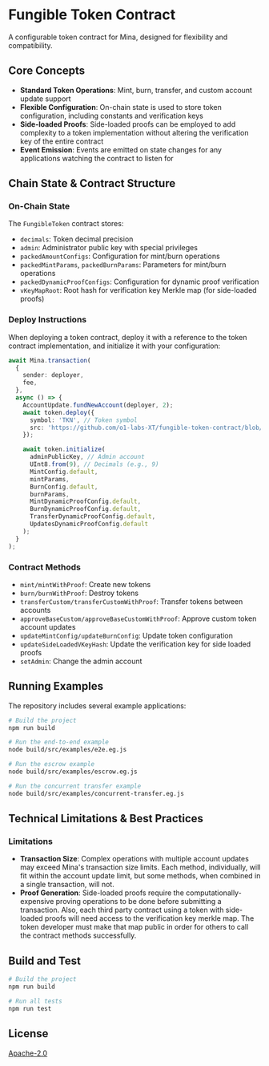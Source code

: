 # Fungible Token Contract

A configurable token contract for Mina, designed for flexibility and compatibility.

## Core Concepts

- **Standard Token Operations**: Mint, burn, transfer, and custom account update support
- **Flexible Configuration**: On-chain state is used to store token configuration, including constants and verification keys
- **Side-loaded Proofs**: Side-loaded proofs can be employed to add complexity to a token implementation without altering the verification key of the entire contract
- **Event Emission**: Events are emitted on state changes for any applications watching the contract to listen for

## Chain State & Contract Structure

### On-Chain State

The `FungibleToken` contract stores:

- `decimals`: Token decimal precision
- `admin`: Administrator public key with special privileges
- `packedAmountConfigs`: Configuration for mint/burn operations
- `packedMintParams`, `packedBurnParams`: Parameters for mint/burn operations
- `packedDynamicProofConfigs`: Configuration for dynamic proof verification
- `vKeyMapRoot`: Root hash for verification key Merkle map (for side-loaded proofs)

### Deploy Instructions

When deploying a token contract, deploy it with a reference to the token contract implementation, and initialize it with your configuration:

```typescript
await Mina.transaction(
  {
    sender: deployer,
    fee,
  },
  async () => {
    AccountUpdate.fundNewAccount(deployer, 2);
    await token.deploy({
      symbol: 'TKN', // Token symbol
      src: 'https://github.com/o1-labs-XT/fungible-token-contract/blob/main/src/FungibleTokenContract.ts', // Source code reference
    });

    await token.initialize(
      adminPublicKey, // Admin account
      UInt8.from(9), // Decimals (e.g., 9)
      MintConfig.default,
      mintParams,
      BurnConfig.default,
      burnParams,
      MintDynamicProofConfig.default,
      BurnDynamicProofConfig.default,
      TransferDynamicProofConfig.default,
      UpdatesDynamicProofConfig.default
    );
  }
);
```

### Contract Methods

- `mint/mintWithProof`: Create new tokens
- `burn/burnWithProof`: Destroy tokens
- `transferCustom/transferCustomWithProof`: Transfer tokens between accounts
- `approveBaseCustom/approveBaseCustomWithProof`: Approve custom token account updates
- `updateMintConfig/updateBurnConfig`: Update token configuration
- `updateSideLoadedVKeyHash`: Update the verification key for side loaded proofs
- `setAdmin`: Change the admin account

## Running Examples

The repository includes several example applications:

```sh
# Build the project
npm run build

# Run the end-to-end example
node build/src/examples/e2e.eg.js

# Run the escrow example
node build/src/examples/escrow.eg.js

# Run the concurrent transfer example
node build/src/examples/concurrent-transfer.eg.js
```

## Technical Limitations & Best Practices

### Limitations

- **Transaction Size**: Complex operations with multiple account updates may exceed Mina's transaction size limits.  Each method, individually, will fit within the account update limit, but some methods, when combined in a single transaction, will not.
- **Proof Generation**: Side-loaded proofs require the computationally-expensive proving operations to be done before submitting a transaction.  Also, each third party contract using a token with side-loaded proofs will need access to the verification key merkle map.  The token developer must make that map public in order for others to call the contract methods successfully.

## Build and Test

```sh
# Build the project
npm run build

# Run all tests
npm run test
```

## License

[Apache-2.0](LICENSE)
